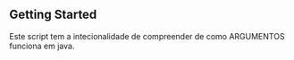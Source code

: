 ## Getting Started

Este script tem a intecionalidade de compreender de como ARGUMENTOS funciona em java. 